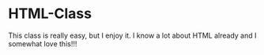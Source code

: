 # HTML-Class
This class is really easy, but I enjoy it. I know a lot about HTML already and I somewhat love this!!!
